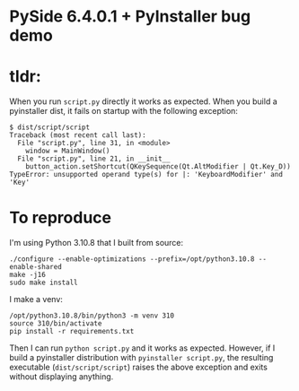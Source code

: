 PySide 6.4.0.1 + PyInstaller bug demo
===

# tldr:

When you run `script.py` directly it works as expected.
When you build a pyinstaller dist, it fails on startup with the following exception:
```
$ dist/script/script
Traceback (most recent call last):
  File "script.py", line 31, in <module>
    window = MainWindow()
  File "script.py", line 21, in __init__
    button_action.setShortcut(QKeySequence(Qt.AltModifier | Qt.Key_D))
TypeError: unsupported operand type(s) for |: 'KeyboardModifier' and 'Key'
```

# To reproduce

I'm using Python 3.10.8 that I built from source:
```
./configure --enable-optimizations --prefix=/opt/python3.10.8 --enable-shared
make -j16
sudo make install
```

I make a venv:
```
/opt/python3.10.8/bin/python3 -m venv 310
source 310/bin/activate
pip install -r requirements.txt
```

Then I can run `python script.py` and it works as expected.
However, if I build a pyinstaller distribution with `pyinstaller script.py`, the resulting executable (`dist/script/script`) raises the above exception and exits without displaying anything.

